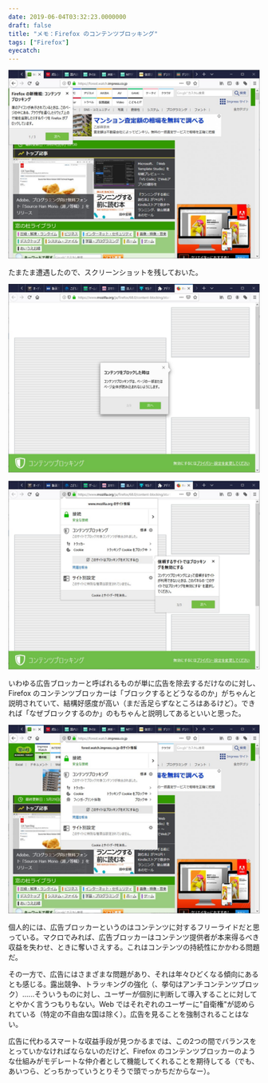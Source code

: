 ```yaml
---
date: 2019-06-04T03:32:23.0000000
draft: false
title: "メモ：Firefox のコンテンツブロッキング"
tags: ["Firefox"]
eyecatch: 
---
```

<p><span itemscope itemtype="http://schema.org/Photograph"><img src="20190604031949.jpg" alt="f:id:daruyanagi:20190604031949j:plain" title="f:id:daruyanagi:20190604031949j:plain" class="hatena-fotolife" itemprop="image"></span></p><p>たまたま遭遇したので、スクリーンショットを残しておいた。</p><p><span itemscope itemtype="http://schema.org/Photograph"><img src="20190604031953.jpg" alt="f:id:daruyanagi:20190604031953j:plain" title="f:id:daruyanagi:20190604031953j:plain" class="hatena-fotolife" itemprop="image"></span></p><p><span itemscope itemtype="http://schema.org/Photograph"><img src="20190604031956.jpg" alt="f:id:daruyanagi:20190604031956j:plain" title="f:id:daruyanagi:20190604031956j:plain" class="hatena-fotolife" itemprop="image"></span></p><p>いわゆる広告ブロッカーと呼ばれるものが単に広告を除去するだけなのに対し、Firefox のコンテンツブロッカーは「ブロックするとどうなるのか」がちゃんと説明されていて、結構好感度が高い（まだ舌足らずなところはあるけど）。できれば「なぜブロックするのか」のもちゃんと説明してあるといいと思った。</p><p><span itemscope itemtype="http://schema.org/Photograph"><img src="20190604031947.jpg" alt="f:id:daruyanagi:20190604031947j:plain" title="f:id:daruyanagi:20190604031947j:plain" class="hatena-fotolife" itemprop="image"></span></p><p>個人的には、広告ブロッカーというのはコンテンツに対するフリーライドだと思っている。マクロでみれば、広告ブロッカーはコンテンツ提供者が本来得るべき収益を失わせ、ときに奪いさえする。これはコンテンツの持続性にかかわる問題だ。</p><p>その一方で、広告にはさまざまな問題があり、それは年々ひどくなる傾向にあるとも感じる。露出競争、トラッキングの強化（、挙句はアンチコンテンツブロック）......そういうものに対し、ユーザーが個別に判断して導入することに対してとやかく言うつもりもない。Web ではそれぞれのユーザーに"自衛権"が認められている（特定の不自由な国は除く）。広告を見ることを強制されることはない。</p><p>広告に代わるスマートな収益手段が見つかるまでは、この2つの間でバランスをとっていかなければならないのだけど、Firefox のコンテンツブロッカーのような仕組みがモデレートな仲介者として機能してくれることを期待してる（でも、あいつら、どっちかっていうとりそうで頭でっかちだからなー）。</p>
